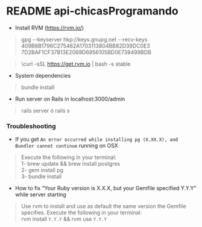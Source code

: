 # README api-chicasProgramando

* Install RVM (https://rvm.io/)

> gpg --keyserver hkp://keys.gnupg.net --recv-keys 409B6B1796C275462A1703113804BB82D39DC0E3 7D2BAF1CF37B13E2069D6956105BD0E739499BDB

> \curl -sSL https://get.rvm.io | bash -s stable

* System dependencies
> bundle install

* Run server on Rails in localhost:3000/admin
> rails server ó rails s

### Troubleshooting 

* If you get `An error occurred while installing pg (X.XX.X), and Bundler cannot continue` running on OSX
> Execute the following in your terminal: <br />
> 1- brew update && brew install postgres <br />
> 2- gem install pg <br />
> 3- bundle install 

* How to fix “Your Ruby version is X.X.X, but your Gemfile specified Y.Y.Y” while server starting
> Use rvm to install and use as default the same version the Gemfile specifies.
> Execute the following in your terminal: <br />
> rvm install `Y.Y.Y` && rvm use `Y.Y.Y`


